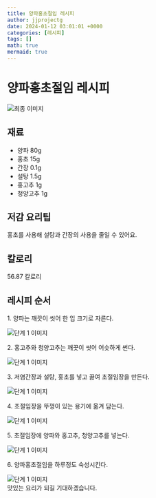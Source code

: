 ```yaml
---
title: 양파홍초절임 레시피
author: jjprojectg
date: 2024-01-12 03:01:01 +0000
categories: [레시피]
tags: []
math: true
mermaid: true
---
```

<meta name="og:type" content="website"/>
<meta charset="UTF-8"/>
<div class="header">
  <h1>양파홍초절임 레시피</h1>
</div>

<div class="container my-4">
  <div class="row">
    <div class="col-12 col-md-6">
      <div class="recipe-image">
        <img src="http://www.foodsafetykorea.go.kr/uploadimg/20190408/20190408114231_1554691351521.jpg" class="step-image" alt="최종 이미지"/>
      </div>
    </div>
    <div class="col-12 col-md-6">
      <div class="ingredients">
        <h2>재료</h2>
        <ul class="card">
          <li> 양파 80g </li>
          <li>  홍초 15g </li>
          <li>  간장 0.1g </li>
          <li>  설탕 1.5g </li>
          <li>  홍고추 1g </li>
          <li>  청양고추 1g </li>
</ul>
      </div>
    </div>
    <div class="col-12 col-md-6">
      <div class="ingredients">
        <h2>저감 요리팁</h2>
        <div class="card"> 
          <p>
            홍초를 사용해 설탕과 간장의 사용을 줄일 수 있어요.
          </p>
        </div>
      </div>
      <div class="ingredients">
        <h2>칼로리</h2>
        <div class="card"> 
          <p>
            56.87 칼로리
          </p>
        </div>
      </div>
    </div>
  </div>

  <h2 class="my-4">레시피 순서</h2>
  <div class="card recipe-card">
    <div class="card-body recipe-step">
      <p class="card-text step-description">1. 양파는 깨끗이 씻어 한 입 크기로 자른다.</p>
      <img src="http://www.foodsafetykorea.go.kr/uploadimg/20190408/20190408114257_1554691377320.jpg" alt="단계 1 이미지" class="step-image"/>
    </div>
  </div>
  <div class="card recipe-card">
    <div class="card-body recipe-step">
      <p class="card-text step-description">2. 홍고추와 청양고추는 깨끗이 씻어 어슷하게 썬다.</p>
      <img src="http://www.foodsafetykorea.go.kr/uploadimg/20190408/20190408114309_1554691389381.jpg" alt="단계 1 이미지" class="step-image"/>
    </div>
  </div>
  <div class="card recipe-card">
    <div class="card-body recipe-step">
      <p class="card-text step-description">3. 저염간장과 설탕, 홍초를 넣고 끓여 초절임장을 만든다.</p>
      <img src="http://www.foodsafetykorea.go.kr/uploadimg/20190408/20190408114321_1554691401789.jpg" alt="단계 1 이미지" class="step-image"/>
    </div>
  </div>
  <div class="card recipe-card">
    <div class="card-body recipe-step">
      <p class="card-text step-description">4. 초절임장을 뚜껑이 있는 용기에 옮겨 담는다.</p>
      <img src="http://www.foodsafetykorea.go.kr/uploadimg/20190408/20190408114335_1554691415716.jpg" alt="단계 1 이미지" class="step-image"/>
    </div>
  </div>
  <div class="card recipe-card">
    <div class="card-body recipe-step">
      <p class="card-text step-description">5. 초절임장에 양파와 홍고추, 청양고추를 넣는다.</p>
      <img src="http://www.foodsafetykorea.go.kr/uploadimg/20190408/20190408114347_1554691427610.jpg" alt="단계 1 이미지" class="step-image"/>
    </div>
  </div>
  <div class="card recipe-card">
    <div class="card-body recipe-step">
      <p class="card-text step-description">6. 양파홍초절임을 하루정도 숙성시킨다.</p>
      <img src="http://www.foodsafetykorea.go.kr/uploadimg/20190408/20190408114405_1554691445748.jpg" alt="단계 1 이미지" class="step-image"/>
    </div>
  </div>

</div>
맛있는 요리가 되길 기대하겠습니다.
